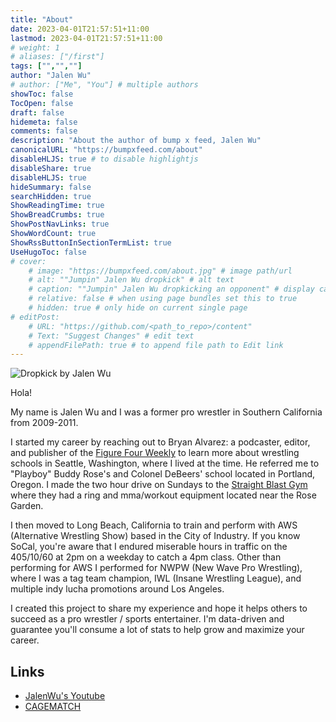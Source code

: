 ```yaml
---
title: "About"
date: 2023-04-01T21:57:51+11:00
lastmod: 2023-04-01T21:57:51+11:00
# weight: 1
# aliases: ["/first"]
tags: ["","",""]
author: "Jalen Wu"
# author: ["Me", "You"] # multiple authors
showToc: false
TocOpen: false
draft: false
hidemeta: false
comments: false
description: "About the author of bump x feed, Jalen Wu"
canonicalURL: "https://bumpxfeed.com/about"
disableHLJS: true # to disable highlightjs
disableShare: true
disableHLJS: true
hideSummary: false
searchHidden: true
ShowReadingTime: true
ShowBreadCrumbs: true
ShowPostNavLinks: true
ShowWordCount: true
ShowRssButtonInSectionTermList: true
UseHugoToc: false
# cover:
    # image: "https://bumpxfeed.com/about.jpg" # image path/url
    # alt: ""Jumpin" Jalen Wu dropkick" # alt text
    # caption: ""Jumpin" Jalen Wu dropkicking an opponent" # display caption under cover
    # relative: false # when using page bundles set this to true
    # hidden: true # only hide on current single page
# editPost:
    # URL: "https://github.com/<path_to_repo>/content"
    # Text: "Suggest Changes" # edit text
    # appendFilePath: true # to append file path to Edit link
---
```


![Dropkick by Jalen Wu](../../about.jpg)

Hola!

My name is Jalen Wu and I was a former pro wrestler in Southern California from 2009-2011. 

I started my career by reaching out to Bryan Alvarez: a podcaster, editor, and publisher of the [Figure Four Weekly](https://www.f4wonline.com) to learn more about wrestling schools in Seattle, Washington, where I lived at the time. He referred me to "Playboy" Buddy Rose's and Colonel DeBeers' school located in Portland, Oregon. I made the two hour drive on Sundays to the [Straight Blast Gym](https://www.straightblastgym.com) where they had a ring and mma/workout equipment located near the Rose Garden.


I then moved to Long Beach, California to train and perform with AWS (Alternative Wrestling Show) based in the City of Industry. If you know SoCal, you're aware that I endured miserable hours in traffic on the 405/10/60 at 2pm on a weekday to catch a 4pm class. Other than performing for AWS I performed for NWPW (New Wave Pro Wrestling), where I was a tag team champion, IWL (Insane Wrestling League), and multiple indy lucha promotions around Los Angeles.

I created this project to share my experience and hope it helps others to succeed as a pro wrestler / sports entertainer. I'm data-driven and guarantee you'll consume a lot of stats to help grow and maximize your career.

## Links
- [JalenWu's Youtube](https://www.youtube.com/channel/UCrIgygbZ7lxsMbYn29WtSwA)
- [CAGEMATCH](https://www.cagematch.net/en/?id=2&nr=10961)